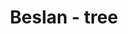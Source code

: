 ---
layout: artwork-detail
title: "Beslan - tree"
category: "Bronze Sculptures"
category_url: "/bronze/"
material: "Bronze"
dimensions: "height 100 cm"
description: "Referring to 3 Sept 2004: the violent liberation of the hostage schoolchildren in Beslan"
images:
  - file: "bronze/beslan-tree/IMG_3102.JPG"
  - file: "bronze/beslan-tree/IMG_3106.JPG"
  - file: "bronze/beslan-tree/IMG_3125.JPG"
  - file: "bronze/beslan-tree/IMG_3120.JPG"
  - file: "bronze/beslan-tree/IMG_3109.JPG"
  - file: "bronze/beslan-tree/IMG_3149.JPG"
  - file: "bronze/beslan-tree/IMG_3158.JPG"
  - file: "bronze/beslan-tree/IMG_3163.JPG"
  - file: "bronze/beslan-tree/beslan voorkant 2.jpg"
---